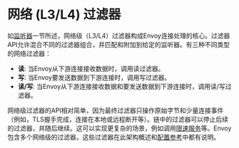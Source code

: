 # 网络 (L3/L4) 过滤器



如[监听器](listeners.md#arch-overview-listeners)一节所述，网络级（L3/L4）过滤器构成Envoy连接处理的核心。过滤器API允许混合不同的过滤器组合，并匹配和附加到给定的监听器。有三种不同类型的网络过滤器：

- **读**: 当Envoy从下游连接接收数据时，调用读过滤器。
- **写**: 当Envoy要发送数据到下游连接时，调用写过滤器。
- **读/写**: 当Envoy从下游连接接收数据和要发送数据到下游连接时，调用读/写过滤器。

网络级过滤器的API相对简单，因为最终过滤器只操作原始字节和少量连接事件（例如，TLS握手完成，连接在本地或远程断开等）。链中的过滤器可以停止后续的过滤器，并随后继续。这可以实现更复杂的场景，例如调用[限速服务](global_rate_limiting.md#arch-overview-rate-limit)等。Envoy包含多个网络级的过滤器，这些过滤器在此架构概述和[配置参考](../../configuration/network_filters/network_filters.md#config-network-filters)中都有说明。